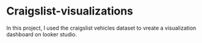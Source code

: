 # Craigslist-visualizations

In this project, I used the craigslist vehicles dataset to vreate a visualization dashboard on looker studio.
